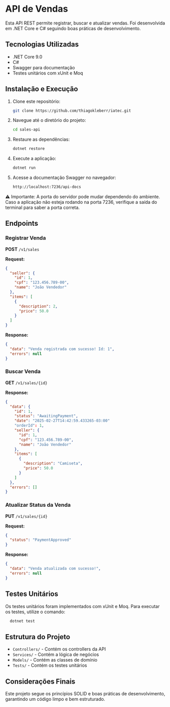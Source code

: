 ﻿# API de Vendas

Esta API REST permite registrar, buscar e atualizar vendas. Foi desenvolvida em .NET Core e C# seguindo boas práticas de desenvolvimento.

## Tecnologias Utilizadas

- .NET Core 9.0
- C#
- Swagger para documentação
- Testes unitários com xUnit e Moq

## Instalação e Execução

1. Clone este repositório:
   ```sh
   git clone https://github.com/thiagokleberr/iatec.git
   ```
2. Navegue até o diretório do projeto:
   ```sh
   cd sales-api
   ```
3. Restaure as dependências:
   ```sh
   dotnet restore
   ```
4. Execute a aplicação:
   ```sh
   dotnet run
   ```
5. Acesse a documentação Swagger no navegador:
   ```sh
   http://localhost:7236/api-docs
   ```
⚠️ Importante: A porta do servidor pode mudar dependendo do ambiente. 
    Caso a aplicação não esteja rodando na porta 7236, verifique a saída do terminal para saber a porta correta.


## Endpoints

### Registrar Venda

**POST** `/v1/sales`

**Request:**
```json
{
  "seller": {
    "id": 1,
    "cpf": "123.456.789-00",
    "name": "João Vendedor"
  },
  "items": [
    {
      "description": 2,
      "price": 50.0
    }
  ]
}
```

**Response:**
```json
{
  "data": "Venda registrada com sucesso! Id: 1",
  "errors": null
}
```

### Buscar Venda

**GET** `/v1/sales/{id}`

**Response:**
```json
{
  "data": {
    "id": 1,
    "status": "AwaitingPayment",
    "date": "2025-02-27T14:42:59.433265-03:00"
    "orderId": 1,
    "seller": {
      "id": 1,
      "cpf": "123.456.789-00",
      "name": "João Vendedor"
    },
    "items": [
      {
        "description": "Camiseta",
        "price": 50.0
      }
    ]
  },
  "errors": []
}
```

### Atualizar Status da Venda

**PUT** `/v1/sales/{id}`

**Request:**
```json
{
  "status": "PaymentApproved"
}
```

**Response:**
```json
{
  "data": "Venda atualizada com sucesso!",
  "errors": null
}
```

## Testes Unitários

Os testes unitários foram implementados com xUnit e Moq.
Para executar os testes, utilize o comando:
```sh
  dotnet test
```

## Estrutura do Projeto

- `Controllers/` - Contém os controllers da API
- `Services/` - Contém a lógica de negócios
- `Models/` - Contém as classes de domínio
- `Tests/` - Contém os testes unitários

## Considerações Finais

Este projeto segue os princípios SOLID e boas práticas de desenvolvimento, garantindo um código limpo e bem estruturado.

